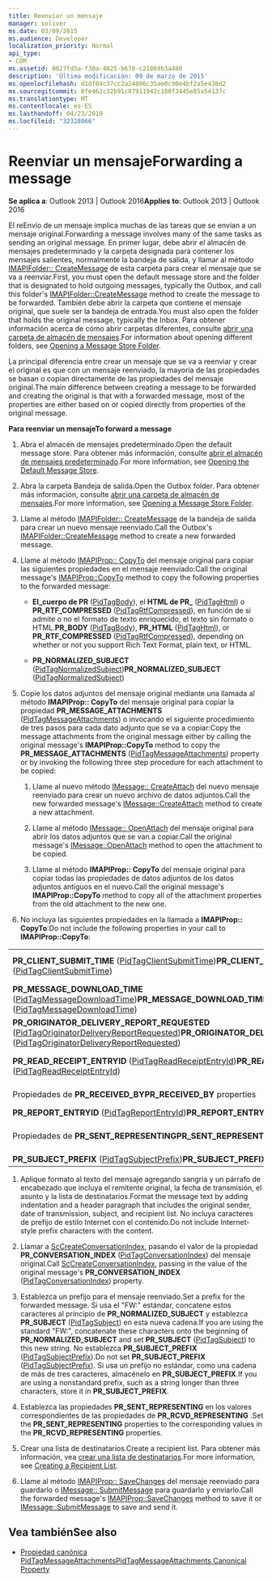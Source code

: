 ```yaml
---
title: Reenviar un mensaje
manager: soliver
ms.date: 03/09/2015
ms.audience: Developer
localization_priority: Normal
api_type:
- COM
ms.assetid: 0027fd5a-f30a-4025-b670-c21869b3a480
description: 'Última modificación: 09 de marzo de 2015'
ms.openlocfilehash: d1df84c37cc2a24806c35ae0c90e4bf2a5e438d2
ms.sourcegitcommit: 8fe462c32b91c87911942c188f3445e85a54137c
ms.translationtype: MT
ms.contentlocale: es-ES
ms.lasthandoff: 04/23/2019
ms.locfileid: "32328066"
---
```

# <a name="forwarding-a-message"></a><span data-ttu-id="fa092-103">Reenviar un mensaje</span><span class="sxs-lookup"><span data-stu-id="fa092-103">Forwarding a message</span></span>

<span data-ttu-id="fa092-104">**Se aplica a**: Outlook 2013 | Outlook 2016</span><span class="sxs-lookup"><span data-stu-id="fa092-104">**Applies to**: Outlook 2013 | Outlook 2016</span></span> 
  
<span data-ttu-id="fa092-105">El reEnvío de un mensaje implica muchas de las tareas que se envían a un mensaje original.</span><span class="sxs-lookup"><span data-stu-id="fa092-105">Forwarding a message involves many of the same tasks as sending an original message.</span></span> <span data-ttu-id="fa092-106">En primer lugar, debe abrir el almacén de mensajes predeterminado y la carpeta designada para contener los mensajes salientes, normalmente la bandeja de salida, y llamar al método [IMAPIFolder:: CreateMessage](imapifolder-createmessage.md) de esta carpeta para crear el mensaje que se va a reenviar.</span><span class="sxs-lookup"><span data-stu-id="fa092-106">First, you must open the default message store and the folder that is designated to hold outgoing messages, typically the Outbox, and call this folder's [IMAPIFolder::CreateMessage](imapifolder-createmessage.md) method to create the message to be forwarded.</span></span> <span data-ttu-id="fa092-107">También debe abrir la carpeta que contiene el mensaje original, que suele ser la bandeja de entrada.</span><span class="sxs-lookup"><span data-stu-id="fa092-107">You must also open the folder that holds the original message, typically the Inbox.</span></span> <span data-ttu-id="fa092-108">Para obtener información acerca de cómo abrir carpetas diferentes, consulte [abrir una carpeta de almacén de mensajes](opening-a-message-store-folder.md).</span><span class="sxs-lookup"><span data-stu-id="fa092-108">For information about opening different folders, see [Opening a Message Store Folder](opening-a-message-store-folder.md).</span></span>
  
<span data-ttu-id="fa092-109">La principal diferencia entre crear un mensaje que se va a reenviar y crear el original es que con un mensaje reenviado, la mayoría de las propiedades se basan o copian directamente de las propiedades del mensaje original.</span><span class="sxs-lookup"><span data-stu-id="fa092-109">The main difference between creating a message to be forwarded and creating the original is that with a forwarded message, most of the properties are either based on or copied directly from properties of the original message.</span></span> 
  
<span data-ttu-id="fa092-110">**Para reenviar un mensaje**</span><span class="sxs-lookup"><span data-stu-id="fa092-110">**To forward a message**</span></span>
  
1. <span data-ttu-id="fa092-111">Abra el almacén de mensajes predeterminado.</span><span class="sxs-lookup"><span data-stu-id="fa092-111">Open the default message store.</span></span> <span data-ttu-id="fa092-112">Para obtener más información, consulte [abrir el almacén de mensajes predeterminado](opening-the-default-message-store.md).</span><span class="sxs-lookup"><span data-stu-id="fa092-112">For more information, see [Opening the Default Message Store](opening-the-default-message-store.md).</span></span>
    
2. <span data-ttu-id="fa092-113">Abra la carpeta Bandeja de salida.</span><span class="sxs-lookup"><span data-stu-id="fa092-113">Open the Outbox folder.</span></span> <span data-ttu-id="fa092-114">Para obtener más información, consulte [abrir una carpeta de almacén de mensajes](opening-a-message-store-folder.md).</span><span class="sxs-lookup"><span data-stu-id="fa092-114">For more information, see [Opening a Message Store Folder](opening-a-message-store-folder.md).</span></span>
    
3. <span data-ttu-id="fa092-115">Llame al método [IMAPIFolder:: CreateMessage](imapifolder-createmessage.md) de la bandeja de salida para crear un nuevo mensaje reenviado.</span><span class="sxs-lookup"><span data-stu-id="fa092-115">Call the Outbox's [IMAPIFolder::CreateMessage](imapifolder-createmessage.md) method to create a new forwarded message.</span></span> 
    
4. <span data-ttu-id="fa092-116">Llame al método [IMAPIProp:: CopyTo](imapiprop-copyto.md) del mensaje original para copiar las siguientes propiedades en el mensaje reenviado:</span><span class="sxs-lookup"><span data-stu-id="fa092-116">Call the original message's [IMAPIProp::CopyTo](imapiprop-copyto.md) method to copy the following properties to the forwarded message:</span></span> 
    
   - <span data-ttu-id="fa092-117">**El\_cuerpo de PR** ([PidTagBody](pidtagbody-canonical-property.md)), el **HTML de PR\_** ([PidTagHtml](pidtaghtml-canonical-property.md)) o **PR_RTF_COMPRESSED** ([PidTagRtfCompressed](pidtagrtfcompressed-canonical-property.md)), en función de si admite o no el formato de texto enriquecido, el texto sin formato o HTML.</span><span class="sxs-lookup"><span data-stu-id="fa092-117">**PR\_BODY** ([PidTagBody](pidtagbody-canonical-property.md)), **PR\_HTML** ([PidTagHtml](pidtaghtml-canonical-property.md)), or **PR_RTF_COMPRESSED** ([PidTagRtfCompressed](pidtagrtfcompressed-canonical-property.md)), depending on whether or not you support Rich Text Format, plain text, or HTML.</span></span>
    
   - <span data-ttu-id="fa092-118">**PR\_NORMALIZED_SUBJECT** ([PidTagNormalizedSubject](pidtagnormalizedsubject-canonical-property.md))</span><span class="sxs-lookup"><span data-stu-id="fa092-118">**PR\_NORMALIZED_SUBJECT** ([PidTagNormalizedSubject](pidtagnormalizedsubject-canonical-property.md))</span></span> 
    
5. <span data-ttu-id="fa092-119">Copie los datos adjuntos del mensaje original mediante una llamada al método **IMAPIProp:: CopyTo** del mensaje original para copiar la propiedad **PR_MESSAGE_ATTACHMENTS** ([PidTagMessageAttachments](pidtagmessageattachments-canonical-property.md)) o invocando el siguiente procedimiento de tres pasos para cada dato adjunto que se va a copiar:</span><span class="sxs-lookup"><span data-stu-id="fa092-119">Copy the message attachments from the original message either by calling the original message's **IMAPIProp::CopyTo** method to copy the **PR_MESSAGE_ATTACHMENTS** ([PidTagMessageAttachments](pidtagmessageattachments-canonical-property.md)) property or by invoking the following three step procedure for each attachment to be copied:</span></span>
    
   1. <span data-ttu-id="fa092-120">Llame al nuevo método [IMessage:: CreateAttach](imessage-createattach.md) del nuevo mensaje reenviado para crear un nuevo archivo de datos adjuntos.</span><span class="sxs-lookup"><span data-stu-id="fa092-120">Call the new forwarded message's [IMessage::CreateAttach](imessage-createattach.md) method to create a new attachment.</span></span> 
      
   2. <span data-ttu-id="fa092-121">Llame al método [IMessage:: OpenAttach](imessage-openattach.md) del mensaje original para abrir los datos adjuntos que se van a copiar.</span><span class="sxs-lookup"><span data-stu-id="fa092-121">Call the original message's [IMessage::OpenAttach](imessage-openattach.md) method to open the attachment to be copied.</span></span> 
      
   3. <span data-ttu-id="fa092-122">Llame al método **IMAPIProp:: CopyTo** del mensaje original para copiar todas las propiedades de datos adjuntos de los datos adjuntos antiguos en el nuevo.</span><span class="sxs-lookup"><span data-stu-id="fa092-122">Call the original message's **IMAPIProp::CopyTo** method to copy all of the attachment properties from the old attachment to the new one.</span></span> 
    
6. <span data-ttu-id="fa092-123">No incluya las siguientes propiedades en la llamada a **IMAPIProp:: CopyTo**:</span><span class="sxs-lookup"><span data-stu-id="fa092-123">Do not include the following properties in your call to **IMAPIProp::CopyTo**:</span></span> 
    
|||
|:-----|:-----|
|<span data-ttu-id="fa092-124">**PR_CLIENT_SUBMIT_TIME** ([PidTagClientSubmitTime](pidtagclientsubmittime-canonical-property.md))</span><span class="sxs-lookup"><span data-stu-id="fa092-124">**PR_CLIENT_SUBMIT_TIME** ([PidTagClientSubmitTime](pidtagclientsubmittime-canonical-property.md))</span></span>  <br/> |<span data-ttu-id="fa092-125">**PR_MESSAGE_DELIVERY_TIME** ([PidTagMessageDeliveryTime](pidtagmessagedeliverytime-canonical-property.md))</span><span class="sxs-lookup"><span data-stu-id="fa092-125">**PR_MESSAGE_DELIVERY_TIME** ([PidTagMessageDeliveryTime](pidtagmessagedeliverytime-canonical-property.md))</span></span>  <br/> |
|<span data-ttu-id="fa092-126">**PR_MESSAGE_DOWNLOAD_TIME** ([PidTagMessageDownloadTime](pidtagmessagedownloadtime-canonical-property.md))</span><span class="sxs-lookup"><span data-stu-id="fa092-126">**PR_MESSAGE_DOWNLOAD_TIME** ([PidTagMessageDownloadTime](pidtagmessagedownloadtime-canonical-property.md))</span></span>  <br/> |<span data-ttu-id="fa092-127">**PR_MESSAGE_FLAGS** ([PidTagMessageFlags](pidtagmessageflags-canonical-property.md))</span><span class="sxs-lookup"><span data-stu-id="fa092-127">**PR_MESSAGE_FLAGS** ([PidTagMessageFlags](pidtagmessageflags-canonical-property.md))</span></span>  <br/> |
|<span data-ttu-id="fa092-128">**PR_ORIGINATOR_DELIVERY_REPORT_REQUESTED** ([PidTagOriginatorDeliveryReportRequested](pidtagoriginatordeliveryreportrequested-canonical-property.md))</span><span class="sxs-lookup"><span data-stu-id="fa092-128">**PR_ORIGINATOR_DELIVERY_REPORT_REQUESTED** ([PidTagOriginatorDeliveryReportRequested](pidtagoriginatordeliveryreportrequested-canonical-property.md))</span></span>  <br/> |<span data-ttu-id="fa092-129">Propiedades de **PR_RCVD_REPRESENTING**</span><span class="sxs-lookup"><span data-stu-id="fa092-129">**PR_RCVD_REPRESENTING** properties</span></span>  <br/> |
|<span data-ttu-id="fa092-130">**PR_READ_RECEIPT_ENTRYID** ([PidTagReadReceiptEntryId](pidtagreadreceiptentryid-canonical-property.md))</span><span class="sxs-lookup"><span data-stu-id="fa092-130">**PR_READ_RECEIPT_ENTRYID** ([PidTagReadReceiptEntryId](pidtagreadreceiptentryid-canonical-property.md))</span></span>  <br/> |<span data-ttu-id="fa092-131">**PR_READ_RECEIPT_REQUESTED** ([PidTagReadReceiptRequested](pidtagreadreceiptrequested-canonical-property.md))</span><span class="sxs-lookup"><span data-stu-id="fa092-131">**PR_READ_RECEIPT_REQUESTED** ([PidTagReadReceiptRequested](pidtagreadreceiptrequested-canonical-property.md))</span></span>  <br/> |
|<span data-ttu-id="fa092-132">Propiedades de **PR_RECEIVED_BY**</span><span class="sxs-lookup"><span data-stu-id="fa092-132">**PR_RECEIVED_BY** properties</span></span>  <br/> |<span data-ttu-id="fa092-133">Propiedades de **PR_REPLY_RECIPIENT**</span><span class="sxs-lookup"><span data-stu-id="fa092-133">**PR_REPLY_RECIPIENT** properties</span></span>  <br/> |
|<span data-ttu-id="fa092-134">**PR_REPORT_ENTRYID** ([PidTagReportEntryId](pidtagreportentryid-canonical-property.md))</span><span class="sxs-lookup"><span data-stu-id="fa092-134">**PR_REPORT_ENTRYID** ([PidTagReportEntryId](pidtagreportentryid-canonical-property.md))</span></span>  <br/> |<span data-ttu-id="fa092-135">Propiedades de **PR_SENDER**</span><span class="sxs-lookup"><span data-stu-id="fa092-135">**PR_SENDER** properties</span></span>  <br/> |
|<span data-ttu-id="fa092-136">Propiedades de **PR_SENT_REPRESENTING**</span><span class="sxs-lookup"><span data-stu-id="fa092-136">**PR_SENT_REPRESENTING** properties</span></span>  <br/> |<span data-ttu-id="fa092-137">**PR_SENTMAIL_ENTRYID** ([PidTagSentMailEntryId](pidtagsentmailentryid-canonical-property.md))</span><span class="sxs-lookup"><span data-stu-id="fa092-137">**PR_SENTMAIL_ENTRYID** ([PidTagSentMailEntryId](pidtagsentmailentryid-canonical-property.md))</span></span>  <br/> |
|<span data-ttu-id="fa092-138">**PR_SUBJECT_PREFIX** ([PidTagSubjectPrefix](pidtagsubjectprefix-canonical-property.md))</span><span class="sxs-lookup"><span data-stu-id="fa092-138">**PR_SUBJECT_PREFIX** ([PidTagSubjectPrefix](pidtagsubjectprefix-canonical-property.md))</span></span>  <br/> | <br/> |
   
1. <span data-ttu-id="fa092-139">Aplique formato al texto del mensaje agregando sangría y un párrafo de encabezado que incluya el remitente original, la fecha de transmisión, el asunto y la lista de destinatarios.</span><span class="sxs-lookup"><span data-stu-id="fa092-139">Format the message text by adding indentation and a header paragraph that includes the original sender, date of transmission, subject, and recipient list.</span></span> <span data-ttu-id="fa092-140">No incluya caracteres de prefijo de estilo Internet con el contenido.</span><span class="sxs-lookup"><span data-stu-id="fa092-140">Do not include Internet-style prefix characters with the content.</span></span>
    
2. <span data-ttu-id="fa092-141">Llamar a [ScCreateConversationIndex](sccreateconversationindex.md), pasando el valor de la propiedad **PR_CONVERSATION_INDEX** ([PidTagConversationIndex](pidtagconversationindex-canonical-property.md)) del mensaje original.</span><span class="sxs-lookup"><span data-stu-id="fa092-141">Call [ScCreateConversationIndex](sccreateconversationindex.md), passing in the value of the original message's **PR_CONVERSATION_INDEX** ([PidTagConversationIndex](pidtagconversationindex-canonical-property.md)) property.</span></span>
    
3. <span data-ttu-id="fa092-142">Establezca un prefijo para el mensaje reenviado.</span><span class="sxs-lookup"><span data-stu-id="fa092-142">Set a prefix for the forwarded message.</span></span> <span data-ttu-id="fa092-143">Si usa el "FW:" estándar, concatene estos caracteres al principio de **PR_NORMALIZED_SUBJECT** y establezca **PR_SUBJECT** ([PidTagSubject](pidtagsubject-canonical-property.md)) en esta nueva cadena.</span><span class="sxs-lookup"><span data-stu-id="fa092-143">If you are using the standard "FW:", concatenate these characters onto the beginning of **PR_NORMALIZED_SUBJECT** and set **PR_SUBJECT** ([PidTagSubject](pidtagsubject-canonical-property.md)) to this new string.</span></span> <span data-ttu-id="fa092-144">No establezca **PR_SUBJECT_PREFIX** ([PidTagSubjectPrefix](pidtagsubjectprefix-canonical-property.md)).</span><span class="sxs-lookup"><span data-stu-id="fa092-144">Do not set **PR_SUBJECT_PREFIX** ([PidTagSubjectPrefix](pidtagsubjectprefix-canonical-property.md)).</span></span> <span data-ttu-id="fa092-145">Si usa un prefijo no estándar, como una cadena de más de tres caracteres, almacénelo en **PR_SUBJECT_PREFIX**.</span><span class="sxs-lookup"><span data-stu-id="fa092-145">If you are using a nonstandard prefix, such as a string longer than three characters, store it in **PR_SUBJECT_PREFIX**.</span></span> 
    
4. <span data-ttu-id="fa092-146">Establezca las propiedades **PR_SENT_REPRESENTING** en los valores correspondientes de las propiedades de **PR_RCVD_REPRESENTING** .</span><span class="sxs-lookup"><span data-stu-id="fa092-146">Set the **PR_SENT_REPRESENTING** properties to the corresponding values in the **PR_RCVD_REPRESENTING** properties.</span></span> 
    
5. <span data-ttu-id="fa092-147">Crear una lista de destinatarios.</span><span class="sxs-lookup"><span data-stu-id="fa092-147">Create a recipient list.</span></span> <span data-ttu-id="fa092-148">Para obtener más información, vea [crear una lista de destinatarios](creating-a-recipient-list.md).</span><span class="sxs-lookup"><span data-stu-id="fa092-148">For more information, see [Creating a Recipient List](creating-a-recipient-list.md).</span></span>
    
6. <span data-ttu-id="fa092-149">Llame al método [IMAPIProp:: SaveChanges](imapiprop-savechanges.md) del mensaje reenviado para guardarlo o [IMessage:: SubmitMessage](imessage-submitmessage.md) para guardarlo y enviarlo.</span><span class="sxs-lookup"><span data-stu-id="fa092-149">Call the forwarded message's [IMAPIProp::SaveChanges](imapiprop-savechanges.md) method to save it or [IMessage::SubmitMessage](imessage-submitmessage.md) to save and send it.</span></span> 
    
## <a name="see-also"></a><span data-ttu-id="fa092-150">Vea también</span><span class="sxs-lookup"><span data-stu-id="fa092-150">See also</span></span>

- [<span data-ttu-id="fa092-151">Propiedad canónica PidTagMessageAttachments</span><span class="sxs-lookup"><span data-stu-id="fa092-151">PidTagMessageAttachments Canonical Property</span></span>](pidtagmessageattachments-canonical-property.md)

